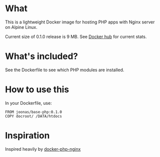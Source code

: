 What
====

This is a lightweight Docker image for hosting PHP apps with Nginx server on Alpine Linux.

Current size of 0.1.0 release is 9 MB. See [Docker hub](https://hub.docker.com/r/joonas/base-php/tags/) for current stats.

What's included?
================

See the Dockerfile to see which PHP modules are installed.

How to use this
===============

In your Dockerfile, use:

	FROM joonas/base-php:0.1.0
	COPY docroot/ /DATA/htdocs

Inspiration
===========

Inspired heavily by [docker-php-nginx](https://github.com/psi-4ward/docker-php-nginx/blob/master/Dockerfile)

